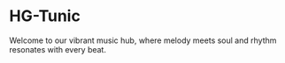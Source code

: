# HG-Tunic
Welcome to our vibrant music hub, where melody meets soul and rhythm resonates with every beat. 
